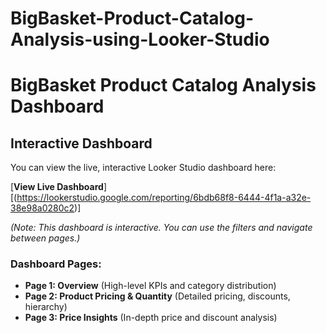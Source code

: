 # BigBasket-Product-Catalog-Analysis-using-Looker-Studio
# BigBasket Product Catalog Analysis Dashboard


## Interactive Dashboard

You can view the live, interactive Looker Studio dashboard here:

[**View Live Dashboard**][(https://lookerstudio.google.com/reporting/6bdb68f8-6444-4f1a-a32e-38e98a0280c2)]

*(Note: This dashboard is interactive. You can use the filters and navigate between pages.)*


### Dashboard Pages:
- **Page 1: Overview** (High-level KPIs and category distribution)
- **Page 2: Product Pricing & Quantity** (Detailed pricing, discounts, hierarchy)
- **Page 3: Price Insights** (In-depth price and discount analysis)
